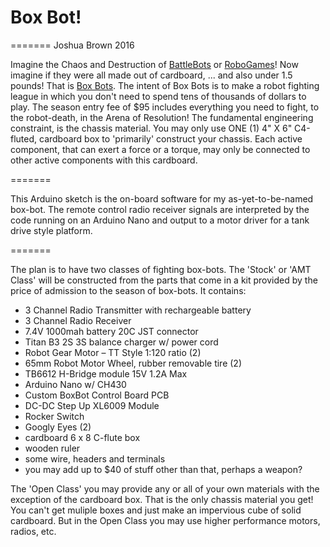 # Box Bot!
=======
Joshua Brown 2016

Imagine the Chaos and Destruction of [BattleBots](http://www.battlebots.com/) or [RoboGames](http://robogames.net/index.php)! Now imagine if they were all made out of cardboard,  ... and also under 1.5 pounds!  That is [Box Bots](https://www.acemonstertoys.org/box-bots/).  The intent of Box Bots is to make a robot fighting league in which you don't need to spend tens of thousands of dollars to play.  The season entry fee of $95 includes everything you need to fight, to the robot-death, in the Arena of Resolution!  The fundamental engineering constraint, is the chassis material.  You may only use ONE (1) 4" X 6" C4-fluted, cardboard box to 'primarily' construct your chassis.  Each active component, that can exert a force or a torque, may only be connected to other active components with this cardboard.

=======

This Arduino sketch is the on-board software for my as-yet-to-be-named box-bot.  The remote control radio receiver signals are interpreted by the code running on an Arduino Nano and output to a motor driver for a tank drive style platform.

=======

The plan is to have two classes of fighting box-bots.  The 'Stock' or 'AMT Class' will be constructed from the parts that come in a kit provided by the price of admission to the season of box-bots.  It contains:

* 3 Channel Radio Transmitter with rechargeable battery
* 3 Channel Radio Receiver
* 7.4V 1000mah battery 20C JST connector
* Titan B3 2S 3S balance charger w/ power cord
* Robot Gear Motor – TT Style 1:120 ratio (2)
* 65mm Robot Motor Wheel, rubber removable tire (2)
* TB6612 H-Bridge module 15V 1.2A Max
* Arduino Nano w/ CH430
* Custom BoxBot Control Board PCB
* DC-DC Step Up XL6009 Module
* Rocker Switch
* Googly Eyes (2)
* cardboard 6 x 8 C-flute box
* wooden ruler
* some wire, headers and terminals
* you may add up to $40 of stuff other than that, perhaps a weapon?

The 'Open Class' you may provide any or all of your own materials with the exception of the cardboard box.  That is the only chassis material you get!  You can't get muliple boxes and just make an impervious cube of solid cardboard.  But in the Open Class you may use higher performance motors, radios, etc.


